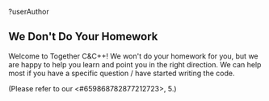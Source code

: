 ?userAuthor
## We Don't Do Your Homework
Welcome to Together C&C++!
We won't do your homework for you, but we are happy to help you learn and point you in the right direction.
We can help most if you have a specific question / have started writing the code.

(Please refer to our <#659868782877212723>, 5.)